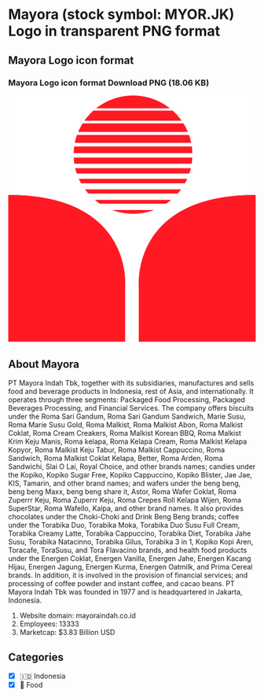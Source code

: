 # Mayora (stock symbol: MYOR.JK) Logo in transparent PNG format

## Mayora Logo icon format

### Mayora Logo icon format Download PNG (18.06 KB)

![Mayora Logo icon format Download PNG (18.06 KB)](/img/orig/MYOR.JK-921784f2.png)

## About Mayora

PT Mayora Indah Tbk, together with its subsidiaries, manufactures and sells food and beverage products in Indonesia, rest of Asia, and internationally. It operates through three segments: Packaged Food Processing, Packaged Beverages Processing, and Financial Services. The company offers biscuits under the Roma Sari Gandum, Roma Sari Gandum Sandwich, Marie Susu, Roma Marie Susu Gold, Roma Malkist, Roma Malkist Abon, Roma Malkist Coklat, Roma Cream Creakers, Roma Malkist Korean BBQ, Roma Malkist Krim Keju Manis, Roma kelapa, Roma Kelapa Cream, Roma Malkist Kelapa Kopyor, Roma Malkist Keju Tabur, Roma Malkist Cappuccino, Roma Sandwich, Roma Malkist Coklat Kelapa, Better, Roma Arden, Roma Sandwichi, Slai O Lai, Royal Choice, and other brands names; candies under the Kopiko, Kopiko Sugar Free, Kopiko Cappuccino, Kopiko Blister, Jae Jae, KIS, Tamarin, and other brand names; and wafers under the beng beng, beng beng Maxx, beng beng share it, Astor, Roma Wafer Coklat, Roma Zuperrr Keju, Roma Zuperrr Keju, Roma Crepes Roll Kelapa Wijen, Roma SuperStar, Roma Wafello, Kalpa, and other brand names. It also provides chocolates under the Choki-Choki and Drink Beng Beng brands; coffee under the Torabika Duo, Torabika Moka, Torabika Duo Susu Full Cream, Torabika Creamy Latte, Torabika Cappuccino, Torabika Diet, Torabika Jahe Susu, Torabika Natacinno, Torabika Gilus, Torabika 3 in 1, Kopiko Kopi Aren, Toracafe, ToraSusu, and Tora Flavacino brands, and health food products under the Energen Coklat, Energen Vanilla, Energen Jahe, Energen Kacang Hijau, Energen Jagung, Energen Kurma, Energen Oatmilk, and Prima Cereal brands. In addition, it is involved in the provision of financial services; and processing of coffee powder and instant coffee, and cacao beans. PT Mayora Indah Tbk was founded in 1977 and is headquartered in Jakarta, Indonesia.

1. Website domain: mayoraindah.co.id
2. Employees: 13333
3. Marketcap: $3.83 Billion USD


## Categories
- [x] 🇮🇩 Indonesia
- [x] 🍴 Food

